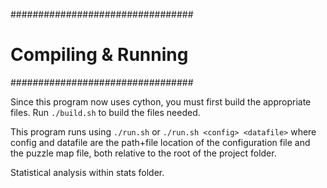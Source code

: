 #################################
#       Compiling & Running	#
#################################

Since this program now uses cython, you must first build the appropriate files. Run ```./build.sh``` to build the files needed. 

This program runs using ```./run.sh``` or ```./run.sh <config> <datafile>``` where config and datafile are the path+file location of the configuration file and the puzzle map file, both relative to the root of the project folder.

Statistical analysis within stats folder.
